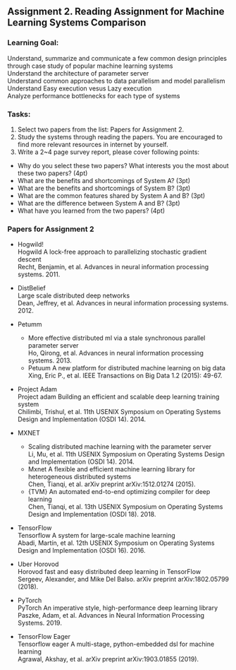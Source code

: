 ## Assignment 2. Reading Assignment for Machine Learning Systems Comparison

### Learning Goal:
Understand, summarize and communicate a few common design principles through case study of popular machine learning systems  
Understand the architecture of parameter server  
Understand common approaches to data parallelism and model parallelism  
Understand Easy execution vesus Lazy execution  
Analyze performance bottlenecks for each type of systems  


### Tasks:
1. Select two papers from the list: Papers for Assignment 2.  
2. Study the systems through reading the papers. You are encouraged to find more relevant resources in internet by yourself.  
3. Write a 2~4 page survey report, please cover following points:  
- Why do you select these two papers? What interests you the most about these two papers? (4pt)
- What are the benefits and shortcomings of System A? (3pt)
- What are the benefits and shortcomings of System B? (3pt)
- What are the common features shared by System A and B? (3pt)
- What are the difference between System A and B? (3pt)
- What have you learned from the two papers? (4pt)

### Papers for Assignment 2

- Hogwild!    
Hogwild A lock-free approach to parallelizing stochastic gradient descent    
Recht, Benjamin, et al. Advances in neural information processing systems. 2011. 


- DistBelief  
Large scale distributed deep networks  
Dean, Jeffrey, et al. Advances in neural information processing systems. 2012. 


- Petumm  
  - More effective distributed ml via a stale synchronous parallel parameter server  
Ho, Qirong, et al.  Advances in neural information processing systems. 2013.  
  - Petuum A new platform for distributed machine learning on big data  
Xing, Eric P., et al. IEEE Transactions on Big Data 1.2 (2015): 49-67.


- Project Adam  
Project adam Building an efficient and scalable deep learning training system   
Chilimbi, Trishul, et al. 11th USENIX Symposium on Operating Systems Design and Implementation (OSDI 14). 2014.

 

- MXNET  
  - Scaling distributed machine learning with the parameter server    
Li, Mu, et al. 11th USENIX Symposium on Operating Systems Design and Implementation (OSDI 14). 2014.  
  - Mxnet A flexible and efficient machine learning library for heterogeneous distributed systems  
Chen, Tianqi, et al. arXiv preprint arXiv:1512.01274 (2015).
  - {TVM} An automated end-to-end optimizing compiler for deep learning      
Chen, Tianqi, et al. 13th USENIX Symposium on Operating Systems Design and Implementation (OSDI 18). 2018.


- TensorFlow  
Tensorflow A system for large-scale machine learning  
Abadi, Martín, et al. 12th USENIX Symposium on Operating Systems Design and Implementation (OSDI 16). 2016.


- Uber Horovod  
Horovod fast and easy distributed deep learning in TensorFlow  
Sergeev, Alexander, and Mike Del Balso. arXiv preprint arXiv:1802.05799 (2018).

 

- PyTorch  
PyTorch An imperative style, high-performance deep learning library  
Paszke, Adam, et al. Advances in Neural Information Processing Systems. 2019.


- TensorFlow Eager  
Tensorflow eager A multi-stage, python-embedded dsl for machine learning  
Agrawal, Akshay, et al. arXiv preprint arXiv:1903.01855 (2019).

